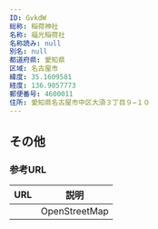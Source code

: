 ```yaml
---
ID: GvkdW
総称: 稲荷神社
名称: 福光稲荷社
名称読み: null
別名: null
都道府県: 愛知県
区域: 名古屋市
緯度: 35.1609581
経度: 136.9057773
郵便番号: 4600011
住所: 愛知県名古屋市中区大須３丁目９−１０
---
```


## その他

### 参考URL

| URL | 説明          |
| --- | ------------- |
|     | OpenStreetMap |

